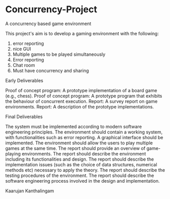 # Concurrency-Project

A concurrency based game environment

This project's aim is to develop a gaming environment with the following:

1. error reporting
2. nice GUI
3. Multiple games to be played simultaneously
4. Error reporting
5. Chat room
6. Must have concurrency and sharing



Early Deliverables

Proof of concept program: A prototype implementation of a board game (e.g., chess).
Proof of concept program: A prototype program that exhibits the behaviour of concurrent execution.
Report: A survey report on game environments.
Report: A description of the prototype implementations.

Final Deliverables

The system must be implemented according to modern software engineering principles.
The environment should contain a working system, with functionalities such as error reporting.
A graphical interface should be implemented.
The environment should allow the users to play multiple games at the same time.
The report should provide an overview of game-playing environments.
The report should describe the environment including its functionalities and design.
The report should describe the implementation issues (such as the choice of data structures, numerical methods etc) necessary to apply the theory.
The report should describe the testing procedures of the environment.
The report should describe the software engineering process involved in the design and implementation.





Kaarujan Kanthalingam

